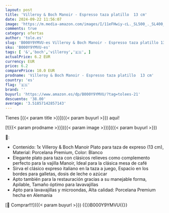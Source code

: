 ```yaml
---
layout: post
title: 'Villeroy & Boch Manoir - Espresso taza platillo  13 cm'
date: 2024-09-22 11:56:07
image: 'https://m.media-amazon.com/images/I/11eFHwiy-cL._SL500_._SL400_.jpg'
comments: true
category: ofertas
author: 'tole.es'
slug: 'B000Y9YMVU-es Villeroy & Boch Manoir - Espresso taza platillo 13 cm'
sku: 'B000Y9YMVU-es'
tags: [ '&','boch','villeroy','🇪🇸', ]
actualPrice: 6.2 EUR
currency: EUR
price: 6.2
comparePrice: 10.0 EUR
prodname: 'Villeroy & Boch Manoir - Espresso taza platillo  13 cm'
country: 'es'
flag: '🇪🇸'
brand: ''
buyurl: 'https://www.amazon.es/dp/B000Y9YMVU/?tag=tolees-21'
descuento: '38.00'
average: '3.51857142857143'
---
```


Tienes [{{< param title >}}]({{< param buyurl >}}) aqui!

[![{{< param prodname >}}]({{< param image >}})]({{< param buyurl >}})

🔎:

- Contenido: 1x Villeroy & Boch Manoir Plato para taza de expreso (13 cm), Material: Porcelana Premium, Color: Blanco
- Elegante plato para taza con clásicos relieves como complemento perfecto para la vajilla Manoir, Ideal para la clásica mesa de café
- Sirva el clásico expreso italiano en la taza a juego, Espacio en los bordes para galletas, dosis de leche o azúcar
- Apto también para la restauración gracias a su manejable forma, Apilable, Tamaño óptimo para lavavajillas
- Apto para lavavajillas y microondas, Alta calidad: Porcelana Premium hecha en Alemania

[🛒 Comprar!!!]({{< param buyurl >}})
{{<world>}}B000Y9YMVU{{</world>}}

